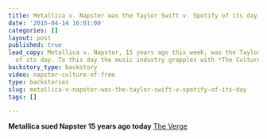```yaml
---
title: Metallica v. Napster was the Taylor Swift v. Spotify of its day
date: '2015-04-14 16:01:00'
categories: []
layout: post
published: true
lead_copy: Metallica v. Napster, 15 years ago this week, was the Taylor Swift v. Spotify
  of its day. To this day the music industry grapples with *The Culture of Free.*
backstory_type: backstory
video: napster-culture-of-free
type: backstories
slug: metallica-v-napster-was-the-taylor-swift-v-spotify-of-its-day
tags: []

---
```

**Metallica sued Napster 15 years ago today**
[The Verge](http://www.theverge.com/2015/4/13/8399099/metallica-sued-napster-15-years-ago-today)

